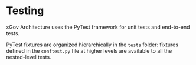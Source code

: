 # Testing

xGov Architecture uses the PyTest framework for unit tests and end-to-end tests.

PyTest fixtures are organized hierarchically in the `tests` folder: fixtures defined
in the `conftest.py` file at higher levels are available to all the nested-level
tests.
